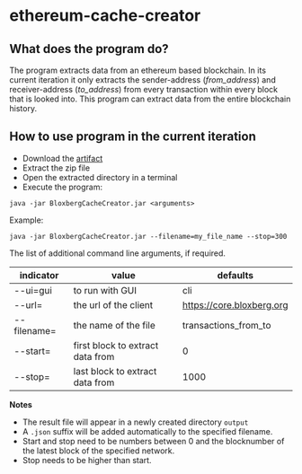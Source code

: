 # ethereum-cache-creator
## What does the program do?
The program extracts data from an ethereum based blockchain. In its current iteration it only extracts the sender-address (*from_address*) and receiver-address (*to_address*) from every transaction within every block that is looked into. This program can extract data from the entire blockchain history.
## How to use program in the current iteration
* Download the [artifact](https://github.com/internet-sicherheit/ethereum-cache-creator/actions/runs/104782193)
* Extract the zip file
* Open the extracted directory in a terminal
* Execute the program:
```
java -jar BloxbergCacheCreator.jar <arguments>
```
Example:
```
java -jar BloxbergCacheCreator.jar --filename=my_file_name --stop=300
```

The list of additional command line arguments, if required.

indicator | value | defaults
----------- | ----------------- | --------------
--ui=gui      | to run with GUI | cli
--url=     | the url of the client | https://core.bloxberg.org
--filename= | the name of the file | transactions_from_to
--start=  | first block to extract data from | 0
--stop=  | last block to extract data from | 1000

**Notes**

- The result file will appear in a newly created directory `output`
- A `.json` suffix will be added automatically to the specified filename.
- Start and stop need to be numbers between 0 and the blocknumber of the latest block of the specified network.
- Stop needs to be higher than start.    
